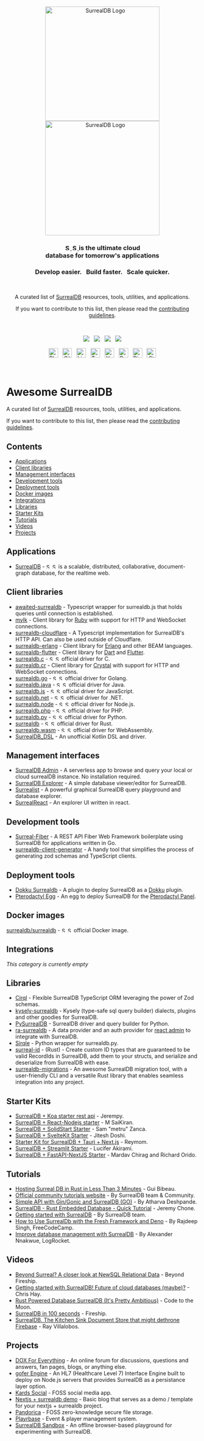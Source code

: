 <!--lint disable awesome-git-repo-age-->

<br>

<p align="center">
    <a href="https://surrealdb.com#gh-dark-mode-only" target="_blank">
        <img width="300" src="/img/white/logo.svg" alt="SurrealDB Logo">
    </a>
    <a href="https://surrealdb.com#gh-light-mode-only" target="_blank">
        <img width="300" src="/img/black/logo.svg" alt="SurrealDB Logo">
    </a>
</p>

<h3 align="center">
    <a href="https://surrealdb.com#gh-dark-mode-only" target="_blank">
        <img src="/img/white/text.svg" height="15" alt="SurrealDB">
    </a>
    <a href="https://surrealdb.com#gh-light-mode-only" target="_blank">
        <img src="/img/black/text.svg" height="15" alt="SurrealDB">
    </a>
    is the ultimate cloud <br> database for tomorrow's applications
</h3>

<h3 align="center">Develop easier. &nbsp; Build faster. &nbsp; Scale quicker.</h3>

<br>

<p align="center">A curated list of <a href="https://github.com/surrealdb/surrealdb" target="_blank">SurrealDB</a> resources, tools, utilities, and applications.</p>

<p align="center">If you want to contribute to this list, then please read the <a href="https://github.com/surrealdb/awesome-surreal/blob/main/CONTRIBUTING.md" target="_blank">contributing guidelines</a>.</p>

<br>

<p align="center">
	<a href="https://surrealdb.com/discord"><img src="https://img.shields.io/discord/902568124350599239?label=discord&style=flat-square&color=5a66f6"></a>
	&nbsp;
    <a href="https://twitter.com/surrealdb"><img src="https://img.shields.io/badge/twitter-follow_us-1d9bf0.svg?style=flat-square"></a>
    &nbsp;
    <a href="https://dev.to/surrealdb"><img src="https://img.shields.io/badge/dev-join_us-86f7b7.svg?style=flat-square"></a>
    &nbsp;
    <a href="https://www.linkedin.com/company/surrealdb/"><img src="https://img.shields.io/badge/linkedin-connect_with_us-0a66c2.svg?style=flat-square"></a>
</p>

<p align="center">
	<a href="https://surrealdb.com/blog"><img height="25" src="/img/social/blog.svg" alt="Blog"></a>
	&nbsp;
	<a href="https://github.com/surrealdb/surrealdb"><img height="25" src="/img/social/github.svg" alt="Github	"></a>
	&nbsp;
    <a href="https://www.linkedin.com/company/surrealdb/"><img height="25" src="/img/social/linkedin.svg" alt="LinkedIn"></a>
    &nbsp;
    <a href="https://twitter.com/surrealdb"><img height="25" src="/img/social/twitter.svg" alt="Twitter"></a>
    &nbsp;
    <a href="https://www.youtube.com/channel/UCjf2teVEuYVvvVC-gFZNq6w"><img height="25" src="/img/social/youtube.svg" alt="Youtube"></a>
    &nbsp;
    <a href="https://dev.to/surrealdb"><img height="25" src="/img/social/dev.svg" alt="Dev"></a>
    &nbsp;
    <a href="https://surrealdb.com/discord"><img height="25" src="/img/social/discord.svg" alt="Discord"></a>
    &nbsp;
    <a href="https://stackoverflow.com/questions/tagged/surrealdb"><img height="25" src="/img/social/stack-overflow.svg" alt="StackOverflow"></a>

</p>

<br>

# Awesome SurrealDB

A curated list of [SurrealDB](surrealdb/surrealdb) resources, tools, utilities, and applications.

If you want to contribute to this list, then please read the [contributing guidelines](https://github.com/surrealdb/awesome-surreal/blob/main/CONTRIBUTING.md).

## Contents

<!-- no toc -->
- [Applications](#applications)
- [Client libraries](#client-libraries)
- [Management interfaces](#management-interfaces)
- [Development tools](#development-tools)
- [Deployment tools](#deployment-tools)
- [Docker images](#docker-images)
- [Integrations](#integrations)
- [Libraries](#libraries)
- [Starter Kits](#starter-kits)
- [Tutorials](#tutorials)
- [Videos](#videos)
- [Projects](#projects)

## Applications
- [SurrealDB](https://github.com/surrealdb/surrealdb) - <a href="https://surrealdb.com#gh-dark-mode-only" target="_blank"><img src="/img/white/text.svg" height="12" alt="SurrealDB"></a> <a href="https://surrealdb.com#gh-light-mode-only" target="_blank"><img src="/img/black/text.svg" height="12" alt="SurrealDB"></a> is a scalable, distributed, collaborative, document-graph database, for the realtime web.

## Client libraries
- [awaited-surrealdb](https://github.com/theopensource-company/awaited-surrealdb) - Typescript wrapper for surrealdb.js that holds queries until connection is established.
- [mylk](https://github.com/ri-nat/mylk) - Client library for [Ruby](https://www.ruby-lang.org/en/) with support for HTTP and WebSocket connections.
- [surrealdb-cloudflare](https://github.com/theopensource-company/surrealdb-cloudflare) - A Typescript implementation for SurrealDB's HTTP API. Can also be used outside of Cloudflare.
- [surrealdb-erlang](https://github.com/meppu/surreal) - Client library for [Erlang](https://erlang.org) and other BEAM languages.
- [surrealdb-flutter](https://github.com/duhanbalci/surrealdb_flutter) - Client library for [Dart](https://dart.dev) and [Flutter](https://flutter.dev).
- [surrealdb.c](https://github.com/surrealdb/surrealdb.c) - <a href="https://surrealdb.com#gh-dark-mode-only" target="_blank"><img src="/img/white/text.svg" height="12" alt="SurrealDB"></a> <a href="https://surrealdb.com#gh-light-mode-only" target="_blank"><img src="/img/black/text.svg" height="12" alt="SurrealDB"></a> official driver for C.
- [surrealdb.cr](https://github.com/yorci/surrealdb.cr) - Client library for [Crystal](https://crystal-lang.org) with support for HTTP and WebSocket connections.
- [surrealdb.go](https://github.com/surrealdb/surrealdb.go) - <a href="https://surrealdb.com#gh-dark-mode-only" target="_blank"><img src="/img/white/text.svg" height="12" alt="SurrealDB"></a> <a href="https://surrealdb.com#gh-light-mode-only" target="_blank"><img src="/img/black/text.svg" height="12" alt="SurrealDB"></a> official driver for Golang.
- [surrealdb.java](https://github.com/surrealdb/surrealdb.java) - <a href="https://surrealdb.com#gh-dark-mode-only" target="_blank"><img src="/img/white/text.svg" height="12" alt="SurrealDB"></a> <a href="https://surrealdb.com#gh-light-mode-only" target="_blank"><img src="/img/black/text.svg" height="12" alt="SurrealDB"></a> official driver for Java.
- [surrealdb.js](https://github.com/surrealdb/surrealdb.js) - <a href="https://surrealdb.com#gh-dark-mode-only" target="_blank"><img src="/img/white/text.svg" height="12" alt="SurrealDB"></a> <a href="https://surrealdb.com#gh-light-mode-only" target="_blank"><img src="/img/black/text.svg" height="12" alt="SurrealDB"></a> official driver for JavaScript.
- [surrealdb.net](https://github.com/surrealdb/surrealdb.net) - <a href="https://surrealdb.com#gh-dark-mode-only" target="_blank"><img src="/img/white/text.svg" height="12" alt="SurrealDB"></a> <a href="https://surrealdb.com#gh-light-mode-only" target="_blank"><img src="/img/black/text.svg" height="12" alt="SurrealDB"></a> official driver for .NET.
- [surrealdb.node](https://github.com/surrealdb/surrealdb.node) - <a href="https://surrealdb.com#gh-dark-mode-only" target="_blank"><img src="/img/white/text.svg" height="12" alt="SurrealDB"></a> <a href="https://surrealdb.com#gh-light-mode-only" target="_blank"><img src="/img/black/text.svg" height="12" alt="SurrealDB"></a> official driver for Node.js.
- [surrealdb.php](https://github.com/surrealdb/surrealdb.php) - <a href="https://surrealdb.com#gh-dark-mode-only" target="_blank"><img src="/img/white/text.svg" height="12" alt="SurrealDB"></a> <a href="https://surrealdb.com#gh-light-mode-only" target="_blank"><img src="/img/black/text.svg" height="12" alt="SurrealDB"></a> official driver for PHP.
- [surrealdb.py](https://github.com/surrealdb/surrealdb.py) - <a href="https://surrealdb.com#gh-dark-mode-only" target="_blank"><img src="/img/white/text.svg" height="12" alt="SurrealDB"></a> <a href="https://surrealdb.com#gh-light-mode-only" target="_blank"><img src="/img/black/text.svg" height="12" alt="SurrealDB"></a> official driver for Python.
- [surrealdb](https://github.com/surrealdb/surrealdb/tree/main/lib) - <a href="https://surrealdb.com#gh-dark-mode-only" target="_blank"><img src="/img/white/text.svg" height="12" alt="SurrealDB"></a> <a href="https://surrealdb.com#gh-light-mode-only" target="_blank"><img src="/img/black/text.svg" height="12" alt="SurrealDB"></a> official driver for Rust.
- [surrealdb.wasm](https://github.com/surrealdb/surrealdb.wasm) - <a href="https://surrealdb.com#gh-dark-mode-only" target="_blank"><img src="/img/white/text.svg" height="12" alt="SurrealDB"></a> <a href="https://surrealdb.com#gh-light-mode-only" target="_blank"><img src="/img/black/text.svg" height="12" alt="SurrealDB"></a> official driver for WebAssembly.
- [SurrealDB\_DSL](https://github.com/mnbjhu/SurrealDB_DSL) - An unofficial Kotlin DSL and driver.

## Management interfaces
- [SurrealDB Admin](https://github.com/sachinbhutani/surrealdb-admin) - A serverless app to browse and query your local or cloud surrealDB instance. No installation required. 
- [SurrealDB Explorer](https://github.com/iDevelopThings/SurrealDB-Explorer) - A simple database viewer/editor for SurrealDB.
- [Surrealist](https://github.com/StarlaneStudios/Surrealist) - A powerful graphical SurrealDB query playground and database explorer.
- [SurrealReact](https://github.com/rvdende/surrealreact) - An explorer UI written in react.

## Development tools
- [Surreal-Fiber](https://github.com/devpikachu/surreal-fiber) - A REST API Fiber Web Framework boilerplate using SurrealDB for applications written in Go.
- [surrealdb-client-generator](https://github.com/sebastianwessel/surrealdb-client-generator) - A handy tool that simplifies the process of generating zod schemas and TypeScript clients.

## Deployment tools
- [Dokku Surrealdb](https://github.com/IgnisDa/dokku-surrealdb) - A plugin to deploy SurrealDB as a [Dokku](https://dokku.com) plugin.
- [Pterodactyl Egg](https://github.com/Stefanuk12/Pterodactyl/blob/master/eggs/misc/egg-surrealdb.json) - An egg to deploy SurrealDB for the [Pterodactyl Panel](https://pterodactyl.io/).

## Docker images
[surrealdb/surrealdb](https://hub.docker.com/r/surrealdb/surrealdb) - <a href="https://surrealdb.com#gh-dark-mode-only" target="_blank"><img src="/img/white/text.svg" height="12" alt="SurrealDB"></a> <a href="https://surrealdb.com#gh-light-mode-only" target="_blank"><img src="/img/black/text.svg" height="12" alt="SurrealDB"></a> official Docker image.

## Integrations
*This category is currently empty*

## Libraries
- [Cirql](https://github.com/StarlaneStudios/cirql) - Flexible SurrealDB TypeScript ORM leveraging the power of Zod schemas.
- [kysely-surrealdb](https://github.com/igalklebanov/kysely-surrealdb) - Kysely (type-safe sql query builder) dialects, plugins and other goodies for SurrealDB.
- [PySurrealDB](https://github.com/aurelion314/pysurrealdb) - SurrealDB driver and query builder for Python.
- [ra-surrealdb](https://github.com/djedi23/ra-surrealdb) - A data provider and an auth provider for [react admin](https://marmelab.com/react-admin/) to integrate with SurrealDB.
- [Sirqle](https://github.com/PythiaSocialTech/sirqle) - Python wrapper for surrealdb.py.
- [surreal-id](https://github.com/liamwh/surreal-id) - (Rust) - Create custom ID types that are guaranteed to be valid RecordIds in SurrealDB, add them to your structs, and serialize and deserialize from SurrealDB with ease.
- [surrealdb-migrations](https://github.com/Odonno/surrealdb-migrations) - An awesome SurrealDB migration tool, with a user-friendly CLI and a versatile Rust library that enables seamless integration into any project.

## Starter Kits
- [SurrealDB + Koa starter rest api](https://github.com/jerempy/surrealdb-starter-koa) - Jerempy.
- [SurrealDB + React-Nodejs starter](https://github.com/MSaiKiran9/react.nodejs_starter) - M SaiKiran.
- [SurrealDB + SolidStart Starter](https://github.com/metruzanca/surreal-solid-template) - Sam "metru" Zanca.
- [SurrealDB + SvelteKit Starter](https://github.com/spinspire/surrealdb-sveltekit-starter) - Jitesh Doshi.
- [Starter Kit for SurrealDB + Tauri + Next.js](https://github.com/reymom/surrealdb-starter-taurikit) - Reymom.
- [SurrealDB + Streamlit Starter](https://github.com/LuciAkirami/surrealdb-streamlit-starter-kit) - Lucifer Akirami.
- [SurrealDB + FastAPI-NextJS Starter](https://github.com/richie-omondi/fastapi-nextjs-surrealdb-starterkit) - Mardav Chirag and Richard Orido.


## Tutorials
- [Hosting Surreal DB in Rust in Less Than 3 Minutes](https://www.youtube.com/watch?v=VoRoeL1tal4) - Gui Bibeau.
- [Official community tutorials website](https://tutorials.surrealdb.com) - By SurrealDB team & Community.
- [Simple API with Gin/Gonic and SurrealDB (GO)](https://atoo.hashnode.dev/simple-api-with-gingonic-and-surrealdb) - By Atharva Deshpande.
- [SurrealDB - Rust Embedded Database - Quick Tutorial](https://www.youtube.com/watch?v=iOyvum0D3LM) - Jeremy Chone.
- [Getting started with SurrealDB](https://surrealdb.com/blog/getting-started-with-surrealdb) - By SurrealDB team.
- [How to Use SurrealDb with the Fresh Framework and Deno](https://www.freecodecamp.org/news/how-to-use-surrealdb-with-fresh-framework/) - By Rajdeep Singh, FreeCodeCamp.
- [Improve database management with SurrealDB](https://blog.logrocket.com/improve-database-management-surrealdb/) - By Alexander Nnakwue, LogRocket.

## Videos
- [Beyond Surreal? A closer look at NewSQL Relational Data](https://www.youtube.com/watch?v=LCAIkx1p1k0) - Beyond Fireship.
- [Getting started with SurrealDB! Future of cloud databases (maybe)?](https://www.youtube.com/watch?v=D41jb4DDIdA) - Chris Hay.
- [Rust Powered Database SurrealDB (It's Pretty Ambitious)](https://www.youtube.com/watch?v=DPQbuW9dQ7w) - Code to the Moon.
- [SurrealDB in 100 seconds](https://www.youtube.com/watch?v=C7WFwgDRStM) - Fireship.
- [SurrealDB. The Kitchen Sink Document Store that might dethrone Firebase](https://www.youtube.com/watch?v=tWpj8Bc_jBQ) - Ray Villalobos.

## Projects
- [DOX For Everything](https://github.com/tcm151/dox) - An online forum for discussions, questions and answers, fan pages, blogs, or anything else. 
- [gofer Engine](https://github.com/amaster507/gofer) - An HL7 (Healthcare Level 7) Interface Engine built to deploy on Node.js servers that provides SurrealDB as a persistance layer option.
- [Kards Social](https://github.com/theopensource-company/kards-social) - FOSS social media app.
- [Nextjs + surrealdb demo](https://github.com/kearfy/demo-nextjs-surrealdb) - Basic blog that serves as a demo / template for your nextjs + surrealdb project.
- [Pandorica](https://github.com/omnilium/pandorica) - FOSS zero-knowledge secure file storage.
- [Playrbase](https://github.com/theopensource-company/playrbase) - Event & player management system.
- [SurrealDB Sandbox](https://github.com/plasmatech8/surrealdb-sandbox) - An offline browser-based playground for experimenting with SurrealDB.
